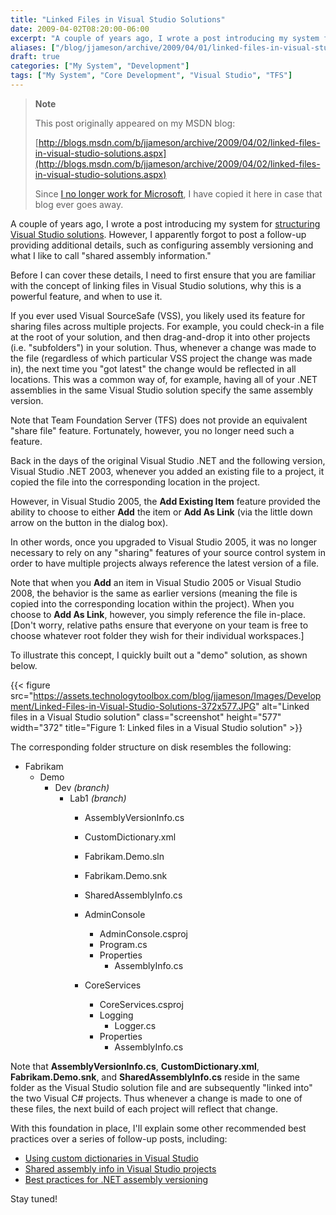 ```yaml
---
title: "Linked Files in Visual Studio Solutions"
date: 2009-04-02T08:20:00-06:00
excerpt: "A couple of years ago, I wrote a post introducing my system for structuring Visual Studio solutions . However, I apparently forgot to post a follow-up providing additional details, such as configuring assembly versioning and what I like to call \"shared..."
aliases: ["/blog/jjameson/archive/2009/04/01/linked-files-in-visual-studio-solutions.aspx", "/blog/jjameson/archive/2009/04/02/linked-files-in-visual-studio-solutions.aspx"]
draft: true
categories: ["My System", "Development"]
tags: ["My System", "Core Development", "Visual Studio", "TFS"]
---
```


> **Note**
>
> This post originally appeared on my MSDN blog:
>
> [http://blogs.msdn.com/b/jjameson/archive/2009/04/02/linked-files-in-visual-studio-solutions.aspx](http://blogs.msdn.com/b/jjameson/archive/2009/04/02/linked-files-in-visual-studio-solutions.aspx)
>
> Since [I no longer work for Microsoft](/blog/jjameson/2011/09/02/last-day-with-microsoft), I have copied it here in case that blog                 ever goes away.

A couple of years ago, I wrote a post introducing my system for [structuring Visual Studio solutions](/blog/jjameson/2007/04/18/structure-visual-studio-solutions). However, I apparently forgot to post         a follow-up providing additional details, such as configuring assembly versioning         and what I like to call "shared assembly information."

Before I can cover these details, I need to first ensure that you are familiar with         the concept of linking files in Visual Studio solutions, why this is a powerful         feature, and when to use it.

If you ever used Visual SourceSafe (VSS), you likely used its feature for sharing         files across multiple projects. For example, you could check-in a file at the root         of your solution, and then drag-and-drop it into other projects (i.e. "subfolders")         in your solution. Thus, whenever a change was made to the file (regardless of which         particular VSS project the change was made in), the next time you "got latest" the         change would be reflected in all locations. This was a common way of, for example,         having all of your .NET assemblies in the same Visual Studio solution specify the         same assembly version.

Note that Team Foundation Server (TFS) does not provide an equivalent "share file"         feature. Fortunately, however, you no longer need such a feature.

Back in the days of the original Visual Studio .NET and the following version, Visual         Studio .NET 2003, whenever you added an existing file to a project, it copied the         file into the corresponding location in the project.

However, in Visual Studio 2005, the **Add Existing Item** feature provided         the ability to choose to either **Add** the item or **Add As Link** (via the little down arrow on the button in the dialog box).

In other words, once you upgraded to Visual Studio 2005, it was no longer necessary         to rely on any "sharing" features of your source control system in order to have         multiple projects always reference the latest version of a file.

Note that when you **Add** an item in Visual Studio 2005 or Visual         Studio 2008, the behavior is the same as earlier versions (meaning the file is copied         into the corresponding location within the project). When you choose to **Add
As Link**, however, you simply reference the file in-place. [Don't worry,         relative paths ensure that everyone on your team is free to choose whatever root         folder they wish for their individual workspaces.]

To illustrate this concept, I quickly built out a "demo" solution, as shown below.

{{< figure
src="https://assets.technologytoolbox.com/blog/jjameson/Images/Development/Linked-Files-in-Visual-Studio-Solutions-372x577.JPG"
alt="Linked files in a Visual Studio solution"
class="screenshot"
height="577"
width="372"
title="Figure 1: Linked files in a Visual Studio solution" >}}

The corresponding folder structure on disk resembles the following:

- Fabrikam
  - Demo
    - Dev *(branch)*
      - Lab1 *(branch)*
        - AssemblyVersionInfo.cs
        
        - CustomDictionary.xml
        
        - Fabrikam.Demo.sln
        
        - Fabrikam.Demo.snk
        
        - SharedAssemblyInfo.cs
        
        - AdminConsole
          
          - AdminConsole.csproj
          - Program.cs
          - Properties
            - AssemblyInfo.cs
        
        - CoreServices
          
          - CoreServices.csproj
          - Logging
            - Logger.cs
          - Properties
            - AssemblyInfo.cs

Note that **AssemblyVersionInfo.cs**, **CustomDictionary.xml**,         **Fabrikam.Demo.snk**, and **SharedAssemblyInfo.cs** reside         in the same folder as the Visual Studio solution file and are subsequently "linked         into" the two Visual C# projects. Thus whenever a change is made to one of these         files, the next build of each project will reflect that change.

With this foundation in place, I'll explain some other recommended best practices         over a series of follow-up posts, including:

- [Using custom dictionaries in Visual Studio](/blog/jjameson/2009/04/02/ca1704-code-analysis-warning-and-using-custom-dictionaries-in-visual-studio)
- [Shared assembly info in Visual Studio projects](/blog/jjameson/2009/04/03/shared-assembly-info-in-visual-studio-projects)
- [Best practices for .NET assembly versioning](/blog/jjameson/2009/04/03/best-practices-for-net-assembly-versioning)

Stay tuned!

